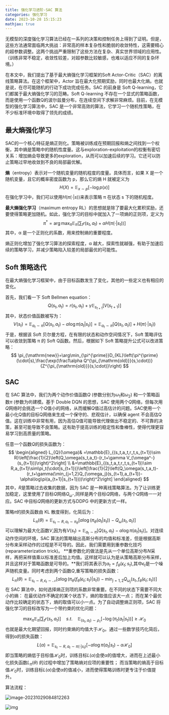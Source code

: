 ```yaml
---
title: 强化学习进阶-SAC 算法
categories: 强化学习
date: 2023-10-28 15:15:23
mathjax: true
---
```


无模型的深度强化学习算法已经在一系列的决策和控制任务上得到了证明。但是，这些方法通常面临两大挑战：非常高的样本复杂性和脆弱的收敛特性，这需要精心的超参数调整。这两个挑战严重限制了这些方法在复杂、真实世界领域的应用性。（训练非常不稳定，收敛性较差，对超参数比较敏感，也难以适应不同的复杂环境。）

在本文中，我们提出了基于最大熵强化学习框架的Soft Actor-Critic（SAC）的离线策略算法。在这个框架中，Actor 旨在最大化预期奖励，同时也最大化熵。也就是说，在尽可能随机的行动下成功完成任务。SAC 的前身是 Soft Q-learning，它们都属于最大熵强化学习的范畴。Soft Q-learning 不存在一个显式的策略函数，而是使用一个函数Q的波尔兹曼分布，在连续空间下求解非常麻烦。目前，在无模型的强化学习算法中，SAC 是一个非常高效的算法，它学习一个随机性策略，在不少标准环境中取得了领先的成绩。



## 最大熵强化学习

SAC的一个核心特征是熵正则化。策略被训练成在预期回报和熵之间找到一个权衡，其中熵是策略中的随机性度量。这与exploration-exploitation的权衡有密切关系：增加熵会导致更多的exploration，从而可以加速后续的学习。它还可以防止策略过早地收敛到不良的局部最优解。

**熵**（entropy）表示对一个随机变量的随机程度的度量。具体而言，如果 X 是一个随机变量，且它的概率密度函数为 p，那么它的熵 H 就被定义为
$$
H(X)=\mathbb{E}_{x\sim p}[-\log p(x)]
$$
在强化学习中，我们可以使用$H(\pi(\cdot|s))$来表示策略 π 在状态 s 下的随机程度。

**最大熵强化学习**（maximum entropy RL）的思想就是除了要最大化累积奖励，还要使得策略更加随机。如此，强化学习的目标中就加入了一项熵的正则项，定义为
$$
\pi^*=\arg\max_\pi\mathbb{E}_\pi\left[\sum_tr(s_t,a_t)+\alpha H(\pi(\cdot|s_t))\right]
$$
其中，α 是一个正则化的系数，用来控制熵的重要程度。

熵正则化增加了强化学习算法的探索程度，α 越大，探索性就越强，有助于加速后续的策略学习，并减少策略陷入较差的局部最优的可能性。

## Soft 策略迭代

在最大熵强化学习框架中，由于目标函数发生了变化，其他的一些定义也有相应的变化。

首先，我们看一下 Soft Bellmen equation：
$$
Q(s_t,a_t)=r(s_t,a_t)+\gamma\mathbb{E}_{s_{t+1}}[V(s_{t+1})]
$$
其中，状态价值函数被写为：
$$
V(s_t)=\mathbb{E}_{a_t\sim\pi}[Q(s_t,a_t)-\alpha\log\pi(a_t|s_t)]=\mathbb{E}_{a_t\sim\pi}[Q(s_t,a_t)]+H(\pi(\cdot|s_t))
$$
于是，根据该 Soft 贝尔曼方程，在有限的状态和动作空间情况下，Soft 策略评估可以收敛到策略 π 的 Soft  Q函数。然后，根据如下 Soft 策略提升公式可以改进策略：
$$
\pi_{\mathrm{new}}=\arg\min_{\pi^{\prime}}D_{KL}\left(\pi^{\prime}(\cdot|s),\frac{\exp(\frac1\alpha Q^{\pi_{\mathrm{old}}}(s,\cdot))}{Z^{\pi_{\mathrm{old}}}(s,\cdot)}\right)
$$

## SAC

在 SAC 算法中，我们为两个动作价值函数$Q$ (参数分别为$\omega_{1}$和$\omega_{2})$ 和一个策略函数$\pi$ (参数为$\theta$)建模。基于 Double DQN 的思想，SAC 使用两个$Q$网络，但每次用$Q$网络时会挑选一个$Q$值小的网络，从而缓解$Q$值过高估计的问题。SAC使用一个最小化Q值的目标Q网络来生成一个保守的、悲观估计，以确保 agent 不会高估Q值。这在训练中非常有用，因为高估Q值可能导致代理做出不稳定的、不可靠的决策，甚至可能导致不良策略。这有助于提高训练的稳定性和鲁棒性，使得代理更容易学习到高质量的策略。

任意一个函数$Q$的损失函数为：
$$
\begin{aligned}
L_{Q}(\omega)& =\mathbb{E}_{(s_t,a_t,r_t,s_{t+1})\sim R}\left[\frac{1}{2}\left(Q_\omega(s_t,a_t)-(r_t+\gamma V_{\omega^-}(s_{t+1}))\right)^2\right]  \\
&=\mathbb{E}_{(s_t,a_t,r_t,s_{t+1})\sim R,a_{t+1}\sim\pi_t(\cdot|s_{t+1})}\left[\frac{1}{2}\left(Q_\omega(s_t,a_t)-(r_t+\gamma(\min_{j=1,2}Q_{\omega_j}(s_{t+1},a_{t+1})-\alpha\log\pi(a_{t+1}|s_{t+1})))\right)^2\right]
\end{aligned}
$$
其中，$R$是策略过去收集的数据，因为 SAC 是一种离线策略算法。为了让训练更加稳定，这里使用了目标$Q$网络$Q_{\omega^-}$,同样是两个目标$Q$网络，与两个$Q$网络一一对应。SAC 中目标$Q$网络的更新方式与DDPG 中的更新方式一样。

策略$\pi$的损失函数由 KL 散度得到，化简后为：
$$
L_\pi(\theta)=\mathbb{E}_{s_t\sim R,a_t\sim\pi_\theta}[\alpha\log(\pi_\theta(a_t|s_t))-Q_\omega(s_t,a_t)]
$$
可以理解为最大化函数$V$,因为有$V(s_t)=\mathbb{E}_{a_t\sim\pi}[Q(s_t,a_t)-\alpha\log\pi(a_t|s_t)]$。对连续动作空间的环境，SAC 算法的策略输出高斯分布的均值和标准差，但是根据高斯分布来采样动作的过程是不可导的。因此，我们需要用到重参数化技巧 (reparameterization trick)。 **重参数化的做法是先从一个单位高斯分布$N$采样，再把采样值乘以标准差后加上均值。这样就可以认为是从策略高斯分布采样，并且这样对于策略函数是可导的。**我们将其表示为$a_t=f_\theta(\epsilon_t;s_t)$,其中$\epsilon_t$是一个噪声随机变量。同时考虑到两个函数$Q$,重写策略的损失函数：
$$
L_\pi(\theta)=\mathbb{E}_{s_t\sim R,\epsilon_t\sim\mathcal{N}}\left[\alpha\log(\pi_\theta(f_\theta(\epsilon_t;s_t)|s_t))-\min_{j=1,2}Q_{\omega_j}(s_t,f_\theta(\epsilon_t;s_t))\right]
$$
在 SAC 算法中，如何选择熵正则项的系数非常重要。在不同的状态下需要不同大小的熵： 在最优动作不确定的某个状态下，熵的取值应该大一点； 而在某个最优动作比较确定的状态下，熵的取值可以小一点。为了自动调整熵正则项，SAC 将强化学习的目标改写为一个带约束的优化问题：

$$
\max _\pi\mathbb{E} _\pi\left [ \sum _tr( s_t, a_t) \right ] \quad s.t.\quad \mathbb{E} _{( s_t, a_t) \sim \rho_\tau}[ - \log ( \pi_t( a_t|s_t) ) ] \geq \mathcal{H} _0
$$
也就是最大化期望回报，同时约束熵的均值大于$\mathcal{H}_{0}$。通过一些数学技巧化简后，得到α的损失函数：
$$
L(\alpha)=\mathbb{E}_{s_t\sim R,a_t\sim\pi(\cdot|s_t)}[-\alpha\log\pi(a_t|s_t)-\alpha\mathcal{H}_0]
$$
即当策略的熵低于目标值$\mathcal{H}_0$时，训练目标$L(\alpha)$会使$\alpha$的值增大，进而在上述最小化损失函数$L_{\pi}(\theta)$ 的过程中增加了策略熵对应项的重要性； 而当策略的熵高于目标值$\mathcal{H}_0$时，训练目标$L(\alpha)$会使$\alpha$的值减小，进而使得策略训练时更专注于价值提升。

算法流程：

![image-20231029084812263](images/image-20231029084812263.png)



![img](https://img-blog.csdnimg.cn/20190617142028132.png?x-oss-process=image/watermark,type_ZmFuZ3poZW5naGVpdGk,shadow_10,text_aHR0cHM6Ly9ibG9nLmNzZG4ubmV0L2RheWRheWp1bXA=,size_16,color_FFFFFF,t_70)
